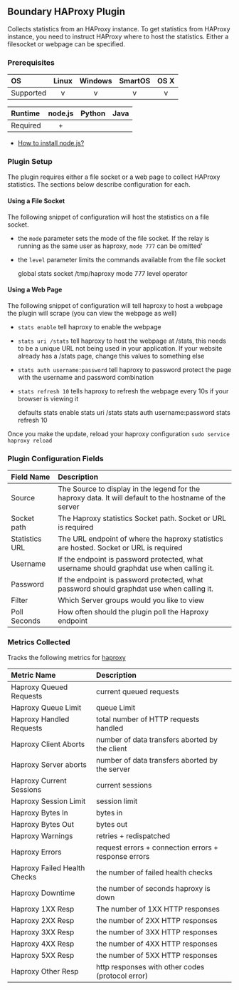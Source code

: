 Boundary HAProxy Plugin
-----------------------

Collects statistics from an HAProxy instance. To get statistics from HAProxy instance, you need to instruct HAProxy where to host the statistics. Either a filesocket or webpage can be specified.

### Prerequisites

|     OS    | Linux | Windows | SmartOS | OS X |
|:----------|:-----:|:-------:|:-------:|:----:|
| Supported |   v   |    v    |    v    |  v   |

|  Runtime | node.js | Python | Java |
|:---------|:-------:|:------:|:----:|
| Required |    +    |        |      |

- [How to install node.js?](https://help.boundary.com/hc/articles/202360701)

### Plugin Setup

The plugin requires either a file socket or a web page to collect HAProxy statistics. The sections below describe configuration for each.

#### Using a File Socket
The following snippet of configuration will host the statistics on a file socket.
* the `mode` parameter sets the mode of the file socket.  If the relay is running as the same user as haproxy, `mode 777` can be omitted'
* the `level` parameter limits the commands available from the file socket

    global
        stats socket /tmp/haproxy mode 777 level operator

#### Using a Web Page
The following snippet of configuration will tell haproxy to host a webpage the plugin will scrape (you can view the webpage as well)
* `stats enable` tell haproxy to enable the webpage
* `stats uri /stats` tell haproxy to host the webpage at /stats, this needs to be a unique URL not being used in your application.  If your website already has a /stats page, change this values to something else
* `stats auth username:password` tell haproxy to password protect the page with the username and password combination
* `stats refresh 10` tells haproxy to refresh the webpage every 10s if your browser is viewing it

    defaults
        stats enable
        stats uri /stats
        stats auth username:password
        stats refresh 10

Once you make the update, reload your haproxy configuration
	`sudo service haproxy reload`

### Plugin Configuration Fields
|Field Name    |Description                                                                                             |
|:-------------|:-------------------------------------------------------------------------------------------------------|
|Source        |The Source to display in the legend for the haproxy data.  It will default to the hostname of the server|
|Socket path   |The Haproxy statistics Socket path.  Socket or URL is required                                          |
|Statistics URL|The URL endpoint of where the haproxy statistics are hosted.  Socket or URL is required                 |
|Username      |If the endpoint is password protected, what username should graphdat use when calling it.               |
|Password      |If the endpoint is password protected, what password should graphdat use when calling it.               |
|Filter        |Which Server groups would you like to view                                                              |
|Poll Seconds  |How often should the plugin poll the Haproxy endpoint                                                   |

### Metrics Collected

Tracks the following metrics for [haproxy](http://www.haproxy.org)

|Metric Name                 |Description                                         |
|:---------------------------|:---------------------------------------------------|
|Haproxy Queued Requests     | current queued requests                            |
|Haproxy Queue Limit         |queue Limit                                         |
|Haproxy Handled Requests    |total number of HTTP requests handled               |
|Haproxy Client Aborts       |number of data transfers aborted by the client      |
|Haproxy Server aborts       |number of data transfers aborted by the server      |
|Haproxy Current Sessions    |current sessions                                    |
|Haproxy Session Limit       |session limit                                       |
|Haproxy Bytes In            |bytes in                                            |
|Haproxy Bytes Out           |bytes out                                           |
|Haproxy Warnings            |retries + redispatched                              |
|Haproxy Errors              |request errors + connection errors + response errors|
|Haproxy Failed Health Checks|the number of failed health checks                  |
|Haproxy Downtime            |the number of seconds haproxy is down               |
|Haproxy 1XX Resp            |The number of 1XX HTTP responses                    |
|Haproxy 2XX Resp            |the number of 2XX HTTP responses                    |
|Haproxy 3XX Resp            |the number of 3XX HTTP responses                    |
|Haproxy 4XX Resp            |the number of 4XX HTTP responses                    |
|Haproxy 5XX Resp            |the  number of 5XX HTTP responses                   |
|Haproxy Other Resp          |http responses with other codes (protocol error)    |
